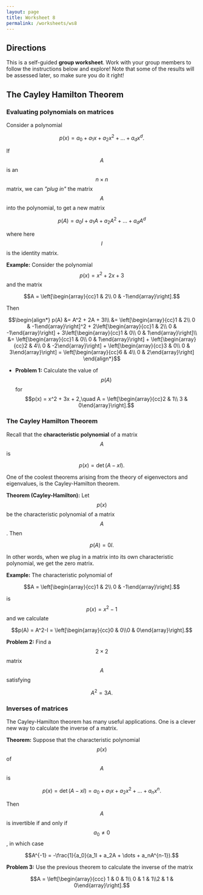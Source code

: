 ```yaml
---
layout: page
title: Worksheet 8
permalink: /worksheets/ws8
---
```


## Directions

This is a self-guided **group worksheet**.  Work with your group members to follow the instructions below and explore!  Note that some of the results will be assessed later, so make sure you do it right!

## The Cayley Hamilton Theorem

### Evaluating polynomials on matrices

Consider a polynomial

$$p(x) = a_0 + a_1x + a_2x^2 + \dots + a_dx^d.$$

If $$A$$ is an $$n\times n$$ matrix, we can *"plug in"* the matrix $$A$$ into the polynomial, to get a new matrix

$$p(A) = a_0I + a_1A + a_2A^2 + \dots + a_dA^d$$

where here $$I$$ is the identity matrix.

**Example:**
Consider the polynomial $$p(x) = x^2 + 2x + 3$$ and the matrix

$$A = \left[\begin{array}{cc}1 & 2\\ 0 & -1\end{array}\right].$$

Then

$$\begin{align*}
p(A) &= A^2 + 2A + 3I\\
     &= \left[\begin{array}{cc}1 & 2\\ 0 & -1\end{array}\right]^2 + 2\left[\begin{array}{cc}1 & 2\\ 0 & -1\end{array}\right] + 3\left[\begin{array}{cc}1 & 0\\ 0 & 1\end{array}\right]\\
     &= \left[\begin{array}{cc}1 & 0\\ 0 & 1\end{array}\right] + \left[\begin{array}{cc}2 & 4\\ 0 & -2\end{array}\right] + \left[\begin{array}{cc}3 & 0\\ 0 & 3\end{array}\right] = \left[\begin{array}{cc}6 & 4\\ 0 & 2\end{array}\right]
\end{align*}$$


* **Problem 1:** Calculate the value of $$p(A)$$ for
$$p(x) = x^2 + 3x + 2,\quad A = \left[\begin{array}{cc}2 & 1\\ 3 & 0\end{array}\right].$$

### The Cayley Hamilton Theorem

Recall that the **characteristic polynomial** of a matrix $$A$$ is

$$p(x) = \det(A-xI).$$

One of the coolest theorems arising from the theory of eigenvectors and eigenvalues, is the Cayley-Hamilton theorem.

**Theorem (Cayley-Hamilton):**  Let $$p(x)$$ be the characteristic polynomial of a matrix $$A$$.  Then

$$p(A) = 0I.$$

In other words, when we plug in a matrix into its own characteristic polynomial, we get the zero matrix.

**Example:** The characteristic polynomial of 

$$A = \left[\begin{array}{cc}1 & 2\\ 0 & -1\end{array}\right].$$

is $$p(x) = x^2-1$$ and we calculate

$$p(A) = A^2-I = \left[\begin{array}{cc}0 & 0\\0 & 0\end{array}\right].$$


**Problem 2:**  Find a $$2\times 2$$ matrix $$A$$ satisfying

$$A^2 = 3A.$$

### Inverses of matrices

The Cayley-Hamilton theorem has many useful applications.  One is a clever new way to calculate the inverse of a matrix.

**Theorem:** Suppose that the characteristic polynomial $$p(x)$$ of $$A$$ is

$$p(x) = \det(A-xI) = a_0 + a_1x + a_2x^2 + \dots + a_nx^n.$$

Then $$A$$ is invertible if and only if $$a_0\neq 0$$, in which case

$$A^{-1} = -\frac{1}{a_0}(a_1I + a_2A + \dots + a_nA^{n-1}).$$

**Problem 3:**  Use the previous theorem to calculate the inverse of the matrix

$$A = \left[\begin{array}{ccc} 1 & 0 & 1\\ 0 & 1 & 1\\2 & 1 & 0\end{array}\right].$$




